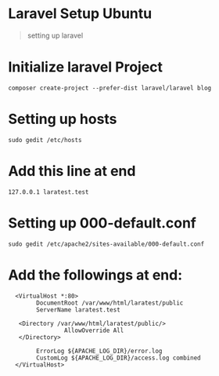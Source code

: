 # Laravel Setup Ubuntu
> setting up laravel

# Initialize laravel Project
```
composer create-project --prefer-dist laravel/laravel blog
```

# Setting up hosts
```
sudo gedit /etc/hosts
```

# Add this line at end
```
127.0.0.1 laratest.test
```

# Setting up 000-default.conf
```
sudo gedit /etc/apache2/sites-available/000-default.conf
```

# Add the followings at end:
```
  <VirtualHost *:80>
        DocumentRoot /var/www/html/laratest/public
       	ServerName laratest.test

   <Directory /var/www/html/laratest/public/>
       		    AllowOverride All
   </Directory>
        
        ErrorLog ${APACHE_LOG_DIR}/error.log
        CustomLog ${APACHE_LOG_DIR}/access.log combined
  </VirtualHost>
```
